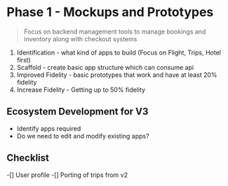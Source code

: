 # Phase 1 - Mockups and Prototypes

> Focus on backend management tools to manage bookings and inventory along with checkout systems

1. Identification - what kind of apps to build (Focus on Flight, Trips, Hotel first)
2. Scaffold - create basic app structure which can consume api
3. Improved Fidelity - basic prototypes that work and have at least 20% fidelity
4. Increase Fidelity - Getting up to 50% fidelity

## Ecosystem Development for V3

- Identify apps required
- Do we need to edit and modify existing apps?

## Checklist

-[] User profile
-[] Porting of trips from v2
